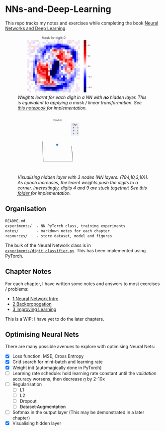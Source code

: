 # NNs-and-Deep-Learning

This repo tracks my notes and exercises while completing the book [Neural Networks and Deep Learning](http://neuralnetworksanddeeplearning.com/index.html).

<figure>
  <img src="./resources/figures/digit_weights_mse.gif"  width="250" alt="weight masks">
  <figcaption><em>Weights learnt for each digit in a NN with <b>no</b> hidden layer. This is equivalent to applying a mask / linear transformation. See <a href="./experiments/chap1-no_hidden_layer-MSE_loss.ipynb">this notebook</a> for implementation.</em></figcaption>
</figure>

<figure>
  <img src="./experiments/latent-space/latent_space.gif"  width="250" alt="weight masks">
  <figcaption><em>Visualising hidden layer with 3 nodes (NN layers: {784,10,3,10}). As epoch increases, the learnt weights push the digits to a corner. Interestingly, digits 4 and 9 are stuck together! See <a href="./experiments/latent-space/">this folder</a> for implementation.</em></figcaption>
</figure>

## Organisation

```
README.md
experiments/  - NN PyTorch class, training experiments
notes/        - markdown notes for each chapter
resources/    - store dataset, model and figures
```

The bulk of the Neural Network class is in [`experiments/digit_classifier.py`](experiments\digit_classifier.py). This has been implemented using PyTorch. 

## Chapter Notes

For each chapter, I have written some notes and answers to most exercises / problems:

- [1 Neural Network Intro](<notes/1 NNs Intro.md>)
- [2 Backpropogation](<notes/2 Backpropogation.md>)
- [3 Improving Learning](<notes/3 Improving Learning.md>)

This is a WIP; I have yet to do the later chapters.

## Optimising Neural Nets

There are many possible avenues to explore with optimising Neural Nets:

- [x] Loss function: MSE, Cross Entropy
- [x] Grid search for mini-batch and learning rate
- [x] Weight init (automagically done in PyTorch)
- [ ] Learning rate schedule: hold learning rate constant until the _validation_ accuracy worsens, then decrease $\eta$ by 2-10x
- [ ] Regularisation
  - [ ] L1
  - [ ] L2
  - [ ] Dropout
  - [ ] ~~Dataset Augmentation~~
- [ ] Softmax in the output layer (This may be demonstrated in a later chapter)
- [x] Visualising hidden layer
